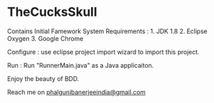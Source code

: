 # TheCucksSkull
Contains Initial Famework
System Requirements :
    1. JDK 1.8
	2. Eclipse Oxygen
	3. Google Chrome
	
Configure :
    use eclipse project import wizard to import this project.
	
Run :
    Run "RunnerMain.java" as a Java applicaiton.

Enjoy the beauty of BDD.

Reach me on phalgunibanerjeeindia@gmail.com
